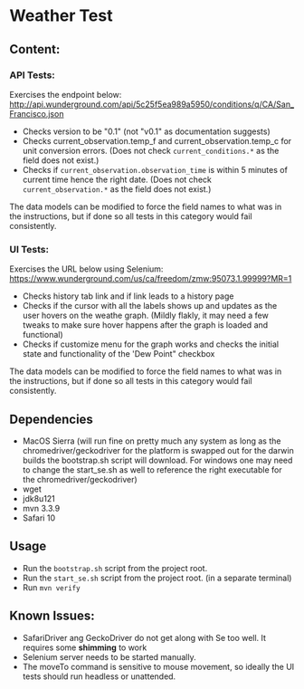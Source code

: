 # Weather Test

## Content:

### API Tests:
Exercises the endpoint below: http://api.wunderground.com/api/5c25f5ea989a5950/conditions/q/CA/San_Francisco.json
* Checks version to be "0.1" (not "v0.1" as documentation suggests)
* Checks current_observation.temp_f and current_observation.temp_c for unit conversion errors. (Does not check `current_conditions.*` as the field does not exist.)
* Checks if `current_observation.observation_time` is within 5 minutes of current time hence the right date. (Does not check `current_observation.*` as the field does not exist.)

The data models can be modified to force the field names to what was in the instructions, but if done so all tests in this category would fail consistently.

### UI Tests:
Exercises the URL below using Selenium: https://www.wunderground.com/us/ca/freedom/zmw:95073.1.99999?MR=1
* Checks history tab link and if link leads to a history page
* Checks if the cursor with all the labels shows up and updates as the user hovers on the weathe graph. (Mildly flakly, it may need a few tweaks to make sure hover happens after the graph is loaded and functional)
* Checks if customize menu for the graph works and checks the initial state and functionality of the 'Dew Point" checkbox

The data models can be modified to force the field names to what was in the instructions, but if done so all tests in this category would fail consistently.

## Dependencies
* MacOS Sierra (will run fine on pretty much any system as long as the chromedriver/geckodriver for the platform is swapped out for the darwin builds the bootstrap.sh script will download. For windows one may need to change the start_se.sh as well to reference the right executable for the chromedriver/geckodriver)
* wget
* jdk8u121
* mvn 3.3.9
* Safari 10

## Usage
* Run the `bootstrap.sh` script from the project root.
* Run the `start_se.sh` script from the project root. (in a separate terminal)
* Run `mvn verify`

## Known Issues:
* SafariDriver ang GeckoDriver do not get along with Se too well. It requires some **shimming** to work
* Selenium server needs to be started manually.
* The moveTo command is sensitive to mouse movement, so ideally the UI tests should run headless or unattended.



